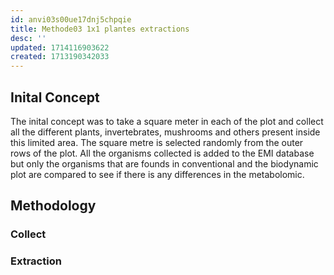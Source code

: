 ```yaml
---
id: anvi03s00ue17dnj5chpqie
title: Methode03 1x1 plantes extractions
desc: ''
updated: 1714116903622
created: 1713190342033
---
```

## Inital Concept
The inital concept was to take a square meter in each of the plot and collect all the different plants, invertebrates, mushrooms and others present inside this limited area. The square metre is selected randomly from the outer rows of the plot. All the organisms collected is added to the EMI database but only the organisms that are founds in conventional and the biodynamic plot are compared to see if there is any differences in the metabolomic. 
## Methodology 

### Collect

### Extraction 